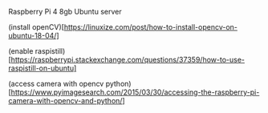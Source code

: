 Raspberry Pi 4 8gb
Ubuntu server

(install openCV)[https://linuxize.com/post/how-to-install-opencv-on-ubuntu-18-04/]

(enable raspistill)[https://raspberrypi.stackexchange.com/questions/37359/how-to-use-raspistill-on-ubuntu]

(access camera with opencv python)[https://www.pyimagesearch.com/2015/03/30/accessing-the-raspberry-pi-camera-with-opencv-and-python/]
